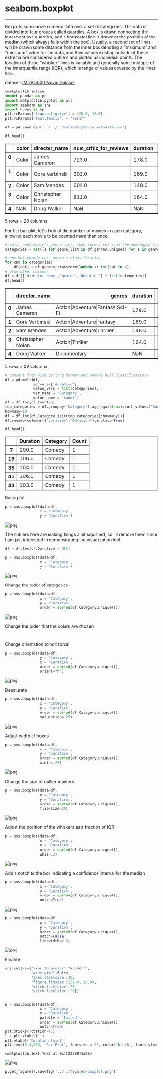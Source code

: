 
# seaborn.boxplot
---
Boxplots summarize numeric data over a set of categories. The data is divided into four groups called quartiles. A box is drawn connecting the innermost two quartiles, and a horizontal line is drawn at the position of the median (which always falls within the box). Usually, a second set of lines will be drawn some distance from the inner box denoting a "maximum" and "minimum" value for the data, and then values existing outside of these extrema are considered outliers and plotted as individual points. The location of these "whisker" lines is variable and generally some multiple of the innerquartile range (IQR), which is range of values covered by the inner box.

dataset: [IMDB 5000 Movie Dataset](https://www.kaggle.com/deepmatrix/imdb-5000-movie-dataset)


```python
%matplotlib inline
import pandas as pd
import matplotlib.pyplot as plt
import seaborn as sns
import numpy as np
plt.rcParams['figure.figsize'] = (20.0, 10.0)
plt.rcParams['font.family'] = "serif"
```


```python
df = pd.read_csv('../../../datasets/movie_metadata.csv')
```


```python
df.head()
```




<div>
<style>
    .dataframe thead tr:only-child th {
        text-align: right;
    }

    .dataframe thead th {
        text-align: left;
    }

    .dataframe tbody tr th {
        vertical-align: top;
    }
</style>
<table border="1" class="dataframe">
  <thead>
    <tr style="text-align: right;">
      <th></th>
      <th>color</th>
      <th>director_name</th>
      <th>num_critic_for_reviews</th>
      <th>duration</th>
      <th>director_facebook_likes</th>
      <th>actor_3_facebook_likes</th>
      <th>actor_2_name</th>
      <th>actor_1_facebook_likes</th>
      <th>gross</th>
      <th>genres</th>
      <th>...</th>
      <th>num_user_for_reviews</th>
      <th>language</th>
      <th>country</th>
      <th>content_rating</th>
      <th>budget</th>
      <th>title_year</th>
      <th>actor_2_facebook_likes</th>
      <th>imdb_score</th>
      <th>aspect_ratio</th>
      <th>movie_facebook_likes</th>
    </tr>
  </thead>
  <tbody>
    <tr>
      <th>0</th>
      <td>Color</td>
      <td>James Cameron</td>
      <td>723.0</td>
      <td>178.0</td>
      <td>0.0</td>
      <td>855.0</td>
      <td>Joel David Moore</td>
      <td>1000.0</td>
      <td>760505847.0</td>
      <td>Action|Adventure|Fantasy|Sci-Fi</td>
      <td>...</td>
      <td>3054.0</td>
      <td>English</td>
      <td>USA</td>
      <td>PG-13</td>
      <td>237000000.0</td>
      <td>2009.0</td>
      <td>936.0</td>
      <td>7.9</td>
      <td>1.78</td>
      <td>33000</td>
    </tr>
    <tr>
      <th>1</th>
      <td>Color</td>
      <td>Gore Verbinski</td>
      <td>302.0</td>
      <td>169.0</td>
      <td>563.0</td>
      <td>1000.0</td>
      <td>Orlando Bloom</td>
      <td>40000.0</td>
      <td>309404152.0</td>
      <td>Action|Adventure|Fantasy</td>
      <td>...</td>
      <td>1238.0</td>
      <td>English</td>
      <td>USA</td>
      <td>PG-13</td>
      <td>300000000.0</td>
      <td>2007.0</td>
      <td>5000.0</td>
      <td>7.1</td>
      <td>2.35</td>
      <td>0</td>
    </tr>
    <tr>
      <th>2</th>
      <td>Color</td>
      <td>Sam Mendes</td>
      <td>602.0</td>
      <td>148.0</td>
      <td>0.0</td>
      <td>161.0</td>
      <td>Rory Kinnear</td>
      <td>11000.0</td>
      <td>200074175.0</td>
      <td>Action|Adventure|Thriller</td>
      <td>...</td>
      <td>994.0</td>
      <td>English</td>
      <td>UK</td>
      <td>PG-13</td>
      <td>245000000.0</td>
      <td>2015.0</td>
      <td>393.0</td>
      <td>6.8</td>
      <td>2.35</td>
      <td>85000</td>
    </tr>
    <tr>
      <th>3</th>
      <td>Color</td>
      <td>Christopher Nolan</td>
      <td>813.0</td>
      <td>164.0</td>
      <td>22000.0</td>
      <td>23000.0</td>
      <td>Christian Bale</td>
      <td>27000.0</td>
      <td>448130642.0</td>
      <td>Action|Thriller</td>
      <td>...</td>
      <td>2701.0</td>
      <td>English</td>
      <td>USA</td>
      <td>PG-13</td>
      <td>250000000.0</td>
      <td>2012.0</td>
      <td>23000.0</td>
      <td>8.5</td>
      <td>2.35</td>
      <td>164000</td>
    </tr>
    <tr>
      <th>4</th>
      <td>NaN</td>
      <td>Doug Walker</td>
      <td>NaN</td>
      <td>NaN</td>
      <td>131.0</td>
      <td>NaN</td>
      <td>Rob Walker</td>
      <td>131.0</td>
      <td>NaN</td>
      <td>Documentary</td>
      <td>...</td>
      <td>NaN</td>
      <td>NaN</td>
      <td>NaN</td>
      <td>NaN</td>
      <td>NaN</td>
      <td>NaN</td>
      <td>12.0</td>
      <td>7.1</td>
      <td>NaN</td>
      <td>0</td>
    </tr>
  </tbody>
</table>
<p>5 rows × 28 columns</p>
</div>



For the bar plot, let's look at the number of movies in each category, allowing each movie to be counted more than once.



```python
# split each movie's genre list, then form a set from the unwrapped list of all genres
categories = set([s for genre_list in df.genres.unique() for s in genre_list.split("|")])

# one-hot encode each movie's classification
for cat in categories:
    df[cat] = df.genres.transform(lambda s: int(cat in s))
# drop other columns
df = df[['director_name','genres','duration'] + list(categories)]
df.head()

```




<div>
<style>
    .dataframe thead tr:only-child th {
        text-align: right;
    }

    .dataframe thead th {
        text-align: left;
    }

    .dataframe tbody tr th {
        vertical-align: top;
    }
</style>
<table border="1" class="dataframe">
  <thead>
    <tr style="text-align: right;">
      <th></th>
      <th>director_name</th>
      <th>genres</th>
      <th>duration</th>
      <th>Comedy</th>
      <th>Sport</th>
      <th>Thriller</th>
      <th>Music</th>
      <th>Adventure</th>
      <th>History</th>
      <th>Biography</th>
      <th>...</th>
      <th>Documentary</th>
      <th>Horror</th>
      <th>Fantasy</th>
      <th>War</th>
      <th>Action</th>
      <th>Romance</th>
      <th>Reality-TV</th>
      <th>Drama</th>
      <th>Animation</th>
      <th>News</th>
    </tr>
  </thead>
  <tbody>
    <tr>
      <th>0</th>
      <td>James Cameron</td>
      <td>Action|Adventure|Fantasy|Sci-Fi</td>
      <td>178.0</td>
      <td>0</td>
      <td>0</td>
      <td>0</td>
      <td>0</td>
      <td>1</td>
      <td>0</td>
      <td>0</td>
      <td>...</td>
      <td>0</td>
      <td>0</td>
      <td>1</td>
      <td>0</td>
      <td>1</td>
      <td>0</td>
      <td>0</td>
      <td>0</td>
      <td>0</td>
      <td>0</td>
    </tr>
    <tr>
      <th>1</th>
      <td>Gore Verbinski</td>
      <td>Action|Adventure|Fantasy</td>
      <td>169.0</td>
      <td>0</td>
      <td>0</td>
      <td>0</td>
      <td>0</td>
      <td>1</td>
      <td>0</td>
      <td>0</td>
      <td>...</td>
      <td>0</td>
      <td>0</td>
      <td>1</td>
      <td>0</td>
      <td>1</td>
      <td>0</td>
      <td>0</td>
      <td>0</td>
      <td>0</td>
      <td>0</td>
    </tr>
    <tr>
      <th>2</th>
      <td>Sam Mendes</td>
      <td>Action|Adventure|Thriller</td>
      <td>148.0</td>
      <td>0</td>
      <td>0</td>
      <td>1</td>
      <td>0</td>
      <td>1</td>
      <td>0</td>
      <td>0</td>
      <td>...</td>
      <td>0</td>
      <td>0</td>
      <td>0</td>
      <td>0</td>
      <td>1</td>
      <td>0</td>
      <td>0</td>
      <td>0</td>
      <td>0</td>
      <td>0</td>
    </tr>
    <tr>
      <th>3</th>
      <td>Christopher Nolan</td>
      <td>Action|Thriller</td>
      <td>164.0</td>
      <td>0</td>
      <td>0</td>
      <td>1</td>
      <td>0</td>
      <td>0</td>
      <td>0</td>
      <td>0</td>
      <td>...</td>
      <td>0</td>
      <td>0</td>
      <td>0</td>
      <td>0</td>
      <td>1</td>
      <td>0</td>
      <td>0</td>
      <td>0</td>
      <td>0</td>
      <td>0</td>
    </tr>
    <tr>
      <th>4</th>
      <td>Doug Walker</td>
      <td>Documentary</td>
      <td>NaN</td>
      <td>0</td>
      <td>0</td>
      <td>0</td>
      <td>0</td>
      <td>0</td>
      <td>0</td>
      <td>0</td>
      <td>...</td>
      <td>1</td>
      <td>0</td>
      <td>0</td>
      <td>0</td>
      <td>0</td>
      <td>0</td>
      <td>0</td>
      <td>0</td>
      <td>0</td>
      <td>0</td>
    </tr>
  </tbody>
</table>
<p>5 rows × 29 columns</p>
</div>




```python
# convert from wide to long format and remove null classificaitons
df = pd.melt(df,
             id_vars=['duration'],
             value_vars = list(categories),
             var_name = 'Category',
             value_name = 'Count')
df = df.loc[df.Count>0]
top_categories = df.groupby('Category').aggregate(sum).sort_values('Count', ascending=False).index
howmany=10
df = df.loc[df.Category.isin(top_categories[:howmany])]
df.rename(columns={"duration":"Duration"},inplace=True)

```


```python
df.head()
```




<div>
<style>
    .dataframe thead tr:only-child th {
        text-align: right;
    }

    .dataframe thead th {
        text-align: left;
    }

    .dataframe tbody tr th {
        vertical-align: top;
    }
</style>
<table border="1" class="dataframe">
  <thead>
    <tr style="text-align: right;">
      <th></th>
      <th>Duration</th>
      <th>Category</th>
      <th>Count</th>
    </tr>
  </thead>
  <tbody>
    <tr>
      <th>7</th>
      <td>100.0</td>
      <td>Comedy</td>
      <td>1</td>
    </tr>
    <tr>
      <th>19</th>
      <td>106.0</td>
      <td>Comedy</td>
      <td>1</td>
    </tr>
    <tr>
      <th>35</th>
      <td>104.0</td>
      <td>Comedy</td>
      <td>1</td>
    </tr>
    <tr>
      <th>41</th>
      <td>106.0</td>
      <td>Comedy</td>
      <td>1</td>
    </tr>
    <tr>
      <th>43</th>
      <td>103.0</td>
      <td>Comedy</td>
      <td>1</td>
    </tr>
  </tbody>
</table>
</div>



Basic plot


```python
p = sns.boxplot(data=df,
                x = 'Category',
                y = 'Duration')
```


![png](output_9_0.png)


The outliers here are making things a bit squished, so I'll remove them since I am just interested in demonstrating the visualization tool.


```python
df = df.loc[df.Duration < 250]
```


```python
p = sns.boxplot(data=df,
                x = 'Category',
                y = 'Duration')
```


![png](output_12_0.png)


Change the order of categories


```python
p = sns.boxplot(data=df,
                x = 'Category',
                y = 'Duration',
                order = sorted(df.Category.unique()))

```


![png](output_14_0.png)


Change the order that the colors are chosen


```python



```

Change orientation to horizontal


```python
p = sns.boxplot(data=df,
                y = 'Category',
                x = 'Duration',
                order = sorted(df.Category.unique()),
                orient="h")
```


![png](output_18_0.png)


Desaturate


```python
p = sns.boxplot(data=df,
                x = 'Category',
                y = 'Duration',
                order = sorted(df.Category.unique()),
                saturation=.25)
```


![png](output_20_0.png)


Adjust width of boxes


```python
p = sns.boxplot(data=df,
                x = 'Category',
                y = 'Duration',
                order = sorted(df.Category.unique()),
                width=.25)
```


![png](output_22_0.png)


Change the size of outlier markers


```python
p = sns.boxplot(data=df,
                x = 'Category',
                y = 'Duration',
                order = sorted(df.Category.unique()),
                fliersize=20)
```


![png](output_24_0.png)


Adjust the position of the whiskers as a fraction of IQR


```python
p = sns.boxplot(data=df,
                x = 'Category',
                y = 'Duration',
                order = sorted(df.Category.unique()),
                whis=.2)
```


![png](output_26_0.png)


Add a notch to the box indicating a confidence interval for the median


```python
p = sns.boxplot(data=df,
                x = 'Category',
                y = 'Duration',
                order = sorted(df.Category.unique()),
                notch=True)
```


![png](output_28_0.png)



```python
p = sns.boxplot(data=df,
                x = 'Category',
                y = 'Duration',
                order = sorted(df.Category.unique()),
                notch=False,
                linewidth=2.5)

```


![png](output_29_0.png)


Finalize


```python
sns.set(rc={"axes.facecolor":"#ccddff",
            "axes.grid":False,
            'axes.labelsize':30,
            'figure.figsize':(20.0, 10.0),
            'xtick.labelsize':25,
            'ytick.labelsize':20})


p = sns.boxplot(data=df,
                x = 'Category',
                y = 'Duration',
                palette = 'Paired',
                order = sorted(df.Category.unique()),
                notch=True)
plt.xticks(rotation=45)
l = plt.xlabel('')
plt.ylabel('Duration (min)')
plt.text(5.4,200, "Box Plot", fontsize = 95, color="black", fontstyle='italic')
```




    <matplotlib.text.Text at 0x7f23580f4a58>




![png](output_31_1.png)



```python
p.get_figure().savefig('../../figures/boxplot.png')
```

